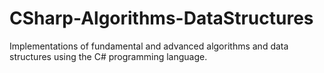 # CSharp-Algorithms-DataStructures
Implementations of fundamental and advanced algorithms and data structures using the C# programming language.
